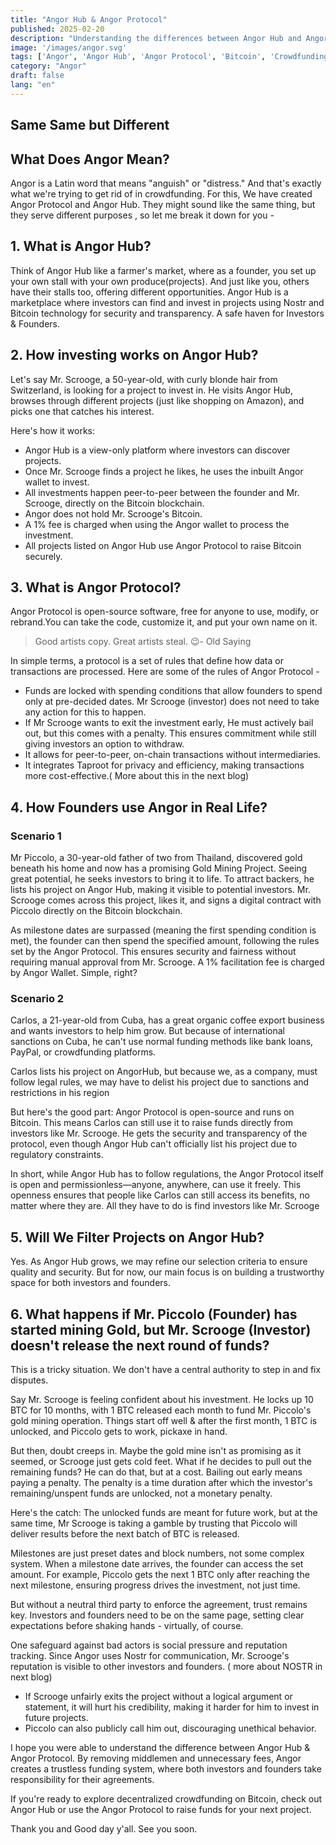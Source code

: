 ```yaml
---
title: "Angor Hub & Angor Protocol"
published: 2025-02-20
description: "Understanding the differences between Angor Hub and Angor Protocol, and how they work together in decentralized crowdfunding"
image: '/images/angor.svg'
tags: ['Angor', 'Angor Hub', 'Angor Protocol', 'Bitcoin', 'Crowdfunding']
category: "Angor"
draft: false
lang: "en"
---
```


## Same Same but Different

## What Does Angor Mean?

Angor is a Latin word that means "anguish" or "distress."
And that's exactly what we're trying to get rid of in crowdfunding.
For this, We have created Angor Protocol and  Angor Hub.
They might sound like the same thing, but they serve different purposes , so let me break it down for you -

## 1. What is Angor Hub?

Think of Angor Hub like a farmer's market, where as a founder, you set up your own stall with your own produce(projects). And just like you, others have their stalls too, offering different opportunities.
Angor Hub is a marketplace where investors can find and invest in projects using Nostr and Bitcoin technology for security and transparency.
A safe haven for Investors & Founders.

## 2. How investing works on Angor Hub?

Let's say Mr. Scrooge, a 50-year-old, with curly blonde hair from Switzerland, is looking for a project to invest in. He visits Angor Hub, browses through different projects (just like shopping on Amazon), and picks one that catches his interest.

Here's how it works:

* Angor Hub is a view-only platform where investors can discover projects.
* Once Mr. Scrooge finds a project he likes, he uses the inbuilt Angor wallet to invest.
* All investments happen peer-to-peer between the founder and Mr. Scrooge, directly on the Bitcoin blockchain.
* Angor does not hold Mr. Scrooge's Bitcoin.
* A 1% fee is charged when using the Angor wallet to process the investment.
* All projects listed on Angor Hub use Angor Protocol to raise Bitcoin securely.

## 3. What is Angor Protocol?

Angor Protocol is open-source software, free for anyone to use, modify, or rebrand.You can take the code, customize it, and put your own name on it.

> Good artists copy. Great artists steal. 😉- Old Saying

In simple terms, a protocol is a set of rules that define how data or transactions are processed. Here are some of the rules of Angor Protocol -

* Funds are locked with spending conditions that allow founders to spend only at pre-decided dates. Mr Scrooge (investor) does not need to take any action for this to happen.
* If Mr Scrooge wants to exit the investment early, He must actively bail out, but this comes with a penalty. This ensures commitment while still giving investors an option to withdraw.
* It allows for peer-to-peer, on-chain transactions without intermediaries.
* It integrates Taproot for privacy and efficiency, making transactions more cost-effective.( More about this in the next blog)

## 4. How Founders use Angor in Real Life?

### Scenario 1

Mr Piccolo, a 30-year-old father of two from Thailand, discovered gold beneath his home and now has a promising Gold Mining Project. Seeing great potential, he seeks investors to bring it to life.
To attract backers, he lists his project on Angor Hub, making it visible to potential investors.
Mr. Scrooge comes across this project, likes it, and signs a digital contract with Piccolo directly on the Bitcoin blockchain.

As milestone dates are surpassed (meaning the first spending condition is met), the founder can then spend the specified amount, following the rules set by the Angor Protocol. This ensures security and fairness without requiring manual approval from Mr. Scrooge.
A 1% facilitation fee is charged by Angor Wallet.
Simple, right?

### Scenario 2

Carlos, a 21-year-old from Cuba, has a great organic coffee export business and wants investors to help him grow. But because of international sanctions on Cuba, he can't use normal funding methods like bank loans, PayPal, or crowdfunding platforms.

Carlos lists his project on AngorHub, but because we, as a company, must follow legal rules, we may have to delist his project due to sanctions and restrictions in his region

But here's the good part: Angor Protocol is open-source and runs on Bitcoin. This means Carlos can still use it to raise funds directly from investors like Mr. Scrooge. He gets the security and transparency of the protocol, even though Angor Hub can't officially list his project due to regulatory constraints.

In short, while Angor Hub has to follow regulations, the Angor Protocol itself is open and permissionless—anyone, anywhere, can use it freely. This openness ensures that people like Carlos can still access its benefits, no matter where they are. All they have to do is find investors like Mr. Scrooge

## 5. Will We Filter Projects on Angor Hub?

Yes. As Angor Hub grows, we may refine our selection criteria to ensure quality and security. But for now, our main focus is on building a trustworthy space for both investors and founders.

## 6. What happens if Mr. Piccolo (Founder) has started mining Gold, but Mr. Scrooge (Investor) doesn't release the next round of funds?

This is a tricky situation. We don't have a central authority to step in and fix disputes.

Say Mr. Scrooge is feeling confident about his investment. He locks up 10 BTC for 10 months, with 1 BTC released each month to fund Mr. Piccolo's gold mining operation. Things start off well & after the first month, 1 BTC is unlocked, and Piccolo gets to work, pickaxe in hand.

But then, doubt creeps in. Maybe the gold mine isn't as promising as it seemed, or Scrooge just gets cold feet. What if he decides to pull out the remaining funds? He can do that, but at a cost. Bailing out early means paying a penalty. The penalty is a time duration after which the investor's remaining/unspent funds are unlocked, not a monetary penalty.

Here's the catch: The unlocked funds are meant for future work, but at the same time, Mr Scrooge is taking a gamble by trusting that Piccolo will deliver results before the next batch of BTC is released.

Milestones are just preset dates and block numbers, not some complex system. When a milestone date arrives, the founder can access the set amount. For example, Piccolo gets the next 1 BTC only after reaching the next milestone, ensuring progress drives the investment, not just time.

But without a neutral third party to enforce the agreement, trust remains key. Investors and founders need to be on the same page, setting clear expectations before shaking hands - virtually, of course.

One safeguard against bad actors is social pressure and reputation tracking.
Since Angor uses Nostr for communication, Mr. Scrooge's reputation is visible to other investors and founders. ( more about NOSTR in next blog)

* If Scrooge unfairly exits the project without a logical argument or statement, it will hurt his credibility, making it harder for him to invest in future projects.
* Piccolo can also publicly call him out, discouraging unethical behavior.

I hope you were able to understand the difference between Angor Hub & Angor Protocol. By removing middlemen and unnecessary fees, Angor creates a trustless funding system, where both investors and founders take responsibility for their agreements.

If you're ready to explore decentralized crowdfunding on Bitcoin, check out Angor Hub or use the Angor Protocol to raise funds for your next project.

Thank you and Good day y'all.
See you soon.
